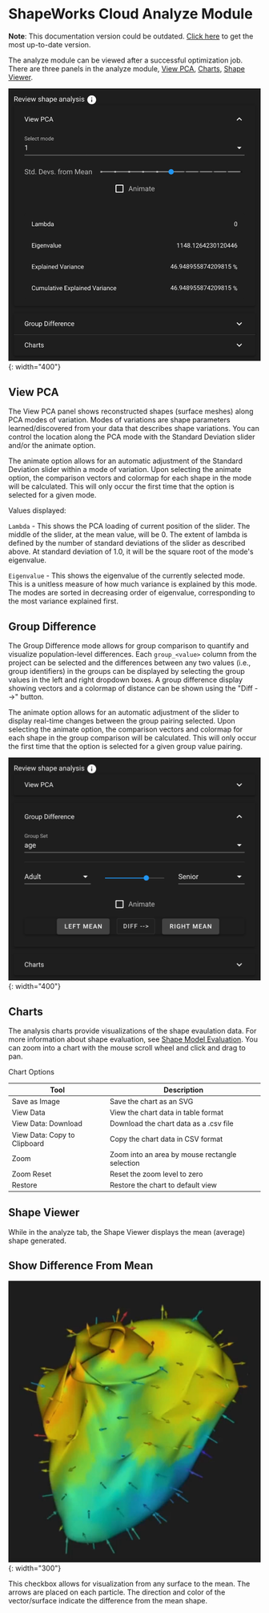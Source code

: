 # ShapeWorks Cloud Analyze Module

**Note**: This documentation version could be outdated. [Click here](http://sciinstitute.github.io/ShapeWorks/dev/cloud/cloud-analyze-module.html) to get the most up-to-date version.

The analyze module can be viewed after a successful optimization job. There are three panels in the analyze module, [View PCA](#view-pca), [Charts](#charts), [Shape Viewer](#shape-viewer).

![ShapeWorks Cloud Analyze Module](../img/cloud/analyze_module.png){: width="400"}

## View PCA

The View PCA panel shows reconstructed shapes (surface meshes) along PCA modes of variation. Modes of variations are shape parameters learned/discovered from your data that describes shape variations. You can control the location along the PCA mode with the Standard Deviation slider and/or the animate option.

The animate option allows for an automatic adjustment of the Standard Deviation slider within a mode of variation. Upon selecting the animate option, the comparison vectors and colormap for each shape in the mode will be calculated. This will only occur the first time that the option is selected for a given mode.

Values displayed:

`Lambda` - This shows the PCA loading of current position of the slider.  The middle of the slider, at the mean value, will be 0.  The extent of lambda is defined by the number of standard deviations of the slider as described above.  At standard deviation of 1.0, it will be the square root of the mode's eigenvalue.

`Eigenvalue` - This shows the eigenvalue of the currently selected mode.  This is a unitless measure of how much variance is explained by this mode.  The modes are sorted in decreasing order of eigenvalue, corresponding to the most variance explained first.

## Group Difference

The Group Difference mode allows for group comparison to quantify and visualize population-level differences. Each `group_<value>` column from the project can be selected and the differences between any two values (i.e., group identifiers) in the groups can be displayed by selecting the group values in the left and right dropdown boxes. A group difference display showing vectors and a colormap of distance can be shown using the "Diff -->" button.

The animate option allows for an automatic adjustment of the slider to display real-time changes between the group pairing selected. Upon selecting the animate option, the comparison vectors and colormap for each shape in the group comparison will be calculated. This will only occur the first time that the option is selected for a given group value pairing.

![Group Difference tab](../img/cloud/group_difference_tab.png){: width="400"}

## Charts

The analysis charts provide visualizations of the shape evaulation data. For more information about shape evaluation, see [Shape Model Evaluation](../new/ssm-eval.md). You can zoom into a chart with the mouse scroll wheel and click and drag to pan.

Chart Options

| Tool | Description |
| --- | ----------- |
| Save as Image | Save the chart as an SVG |
| View Data | View the chart data in table format |
| View Data: Download | Download the chart data as a .csv file |
| View Data: Copy to Clipboard | Copy the chart data in CSV format |
| Zoom | Zoom into an area by mouse rectangle selection |
| Zoom Reset | Reset the zoom level to zero |
| Restore | Restore the chart to default view |

## Shape Viewer

While in the analyze tab, the Shape Viewer displays the mean (average) shape generated.

## Show Difference From Mean

![Show difference from mean](../img/cloud/difference_from_mean.png){: width="300"}

This checkbox allows for visualization from any surface to the mean. The arrows are placed on each particle. The direction and color of the vector/surface indicate the difference from the mean shape.
